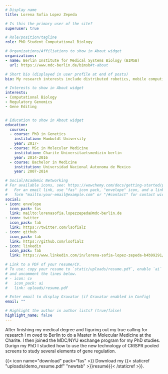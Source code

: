 ```yaml
---
# Display name
title: Lorena Sofia Lopez Zepeda

# Is this the primary user of the site?
superuser: true

# Role/position/tagline
role: PhD Student Computational Biology 

# Organizations/Affiliations to show in About widget
organizations:
- name: Berlin Institute for Medical Systems Biology (BIMSB)
  url: https://www.mdc-berlin.de/bimsb#t-about

# Short bio (displayed in user profile at end of posts)
bio: My research interests include distributed robotics, mobile computing and programmable matter.

# Interests to show in About widget
interests:
- Computational Biology
- Regulatory Genomics
- Gene Editing


# Education to show in About widget
education:
  courses:
  - course: PhD in Genetics
    institution: Humboldt University
    year: 2017-
  - course: MSc in Molecular Medicine 
    institution: Charite Universitaetsmedizin berlin
    year: 2014-2016
  - course: Bachelor in Medicine
    institution: Universidad Nacional Autonoma de Mexico
    year: 2007-2014

# Social/Academic Networking
# For available icons, see: https://wowchemy.com/docs/getting-started/page-builder/#icons
#   For an email link, use "fas" icon pack, "envelope" icon, and a link in the
#   form "mailto:your-email@example.com" or "/#contact" for contact widget.
social:
- icon: envelope
  icon_pack: fas
  link: mailto:lorenasofia.lopezzepeda@mdc-berlin.de
- icon: twitter
  icon_pack: fab
  link: https://twitter.com/lsofialz
- icon: github
  icon_pack: fab
  link: https://github.com/lsofialz
- icon: linkedin
  icon_pack: fab
  link: https://www.linkedin.com/in/lorena-sofia-lopez-zepeda-b4b99291/

# Link to a PDF of your resume/CV.
# To use: copy your resume to `static/uploads/resume.pdf`, enable `ai` icons in `params.toml`, 
# and uncomment the lines below.
# - icon: cv
#   icon_pack: ai
#   link: uploads/resume.pdf

# Enter email to display Gravatar (if Gravatar enabled in Config)
email: ""

# Highlight the author in author lists? (true/false)
highlight_name: false
---
```


After finishing my medical degree and figuring out my true calling for research I m oved to Berlin to do a Master in Molecular Medicine at the Charite. I then joined the MDC/NYU exchange program for my PhD studies. Durign my PhD I studied how to use the new technology of CRISPR pooled screens to study several elements of gene regulation. 

{{< icon name="download" pack="fas" >}} Download my {{< staticref "uploads/demo_resume.pdf" "newtab" >}}resumé{{< /staticref >}}.